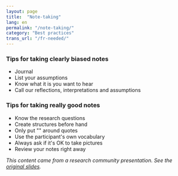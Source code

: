 ```yaml
---
layout: page
title:  "Note-taking"
lang: en
permalink: "/note-taking/"
category: "Best practices"
trans_url: "/fr-needed/"
---
```


### Tips for taking clearly biased notes
- Journal
- List your assumptions
- Know what it is you want to hear
- Call our reflections, interpretations and assumptions

### Tips for taking really good notes
- Know the research questions
- Create structures before hand
- Only put "" around quotes
- Use the participant's own vocabulary
- Always ask if it's OK to take pictures
- Review your notes right away


_This content came from a research community presentation. See the [original slides](https://docs.google.com/presentation/d/1aHVLVtGYiHo6ejh7feQShRyStXXEvreS5HTO7DVak60/edit#slide=id.g470bce74c5_0_5)._



